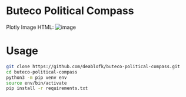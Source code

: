 # Buteco Political Compass
Plotly Image HTML:
![image](https://github.com/deablofk/buteco-political-compass/blob/main/output.png?raw=true)

# Usage
```bash
git clone https://github.com/deablofk/buteco-political-compass.git
cd buteco-political-compass
python3 -m pip venv env
source env/bin/activate
pip install -r requirements.txt
```
